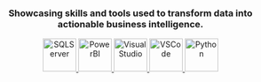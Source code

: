<h3 align="center">Showcasing skills and tools used to transform data into actionable business intelligence.</h3>
<div>
<p align="center">
    <a href="https://www.microsoft.com/en-ca/sql-server/sql-server-downloads/" target="_blank" rel="noreferrer"> <img
            src="https://github.com/amartin402/github-icons/blob/main/microsoftsqlserver-original.svg"
            title="SQL Server" alt="SQLServer" width="60" height="60" /> </a>
    <a href="https://www.microsoft.com/en-us/download/details.aspx?id=58494/" target="_blank" rel="noreferrer"> <img
            src="https://github.com/amartin402/github-icons/blob/main/Power-BI.svg"
            title="PowerBI" alt="PowerBI" width="60" height="60" /> </a>
    <a href="https://visualstudio.microsoft.com/downloads/" target="_blank" rel="noreferrer"> <img
            src="https://github.com/amartin402/github-icons/blob/main/visualstudio-original.svg" title="Visual Studio"
            alt="VisualStudio" width="60" height="60" /> </a>
    <a href="https://code.visualstudio.com/?wt.mc_id=vscom_downloads/" target="_blank" rel="noreferrer"> <img
            src="https://github.com/amartin402/github-icons/blob/main/vscode-original.svg"
            title="VS Code" alt="VSCode" width="60" height="60" /> </a>
    <a href="https://www.python.org/downloads/" target="_blank" rel="noreferrer"> <img
            src="https://github.com/amartin402/github-icons/blob/main/python-original.svg"
            title="Python" alt="Python" width="60" height="60" /> </a>
</div>

